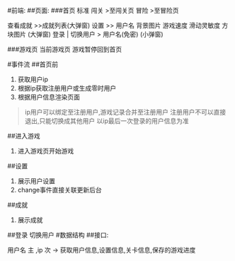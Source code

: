 #前端:
##页面:
###首页
标准 
闯关 >至闯关页
冒险 >至冒险页
 
查看成就 >>成就列表(大弹窗)
设置 >> 用户名 背景图片 游戏速度 滑动灵敏度 方块图片 (大弹窗)
登录 | 切换用户 > 用户名(免密) (小弹窗)

###游戏页
当前游戏页 
游戏暂停回到首页

#事件流
##首页前
1. 获取用户ip
2. 根据ip获取注册用户或生成零时用户
3. 根据用户信息渲染页面

>ip用户可以绑定至注册用户,游戏记录合并至注册用户 
>注册用户不可以直接退出,只能切换成其他用户
>以ip最后一次登录的用户信息为准

##进入游戏
1. 进入游戏页开始游戏

##设置
1. 展示用户设置
2. change事件直接关联更新后台

##成就
1. 展示成就

##登录 切换用户
#数据结构
##接口:

用户名 主 ,ip 次 -> 获取用户信息,设置信息,关卡信息,保存的游戏进度








